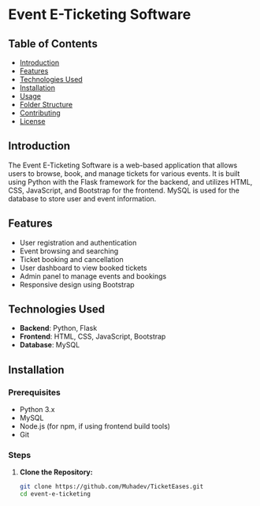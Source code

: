# Event E-Ticketing Software

## Table of Contents
- [Introduction](#introduction)
- [Features](#features)
- [Technologies Used](#technologies-used)
- [Installation](#installation)
- [Usage](#usage)
- [Folder Structure](#folder-structure)
- [Contributing](#contributing)
- [License](#license)

## Introduction
The Event E-Ticketing Software is a web-based application that allows users to browse, book, and manage tickets for various events. It is built using Python with the Flask framework for the backend, and utilizes HTML, CSS, JavaScript, and Bootstrap for the frontend. MySQL is used for the database to store user and event information.

## Features 
- User registration and authentication
- Event browsing and searching
- Ticket booking and cancellation
- User dashboard to view booked tickets
- Admin panel to manage events and bookings
- Responsive design using Bootstrap

## Technologies Used
- **Backend**: Python, Flask
- **Frontend**: HTML, CSS, JavaScript, Bootstrap
- **Database**: MySQL

## Installation

### Prerequisites
- Python 3.x
- MySQL
- Node.js (for npm, if using frontend build tools)
- Git

### Steps

1. **Clone the Repository:**
   ```bash
   git clone https://github.com/Muhadev/TicketEases.git
   cd event-e-ticketing
